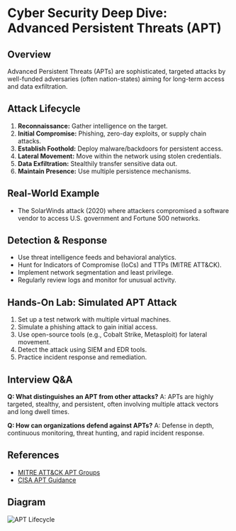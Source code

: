 # Cyber Security Deep Dive: Advanced Persistent Threats (APT)

## Overview
Advanced Persistent Threats (APTs) are sophisticated, targeted attacks by well-funded adversaries (often nation-states) aiming for long-term access and data exfiltration.

## Attack Lifecycle
1. **Reconnaissance:** Gather intelligence on the target.
2. **Initial Compromise:** Phishing, zero-day exploits, or supply chain attacks.
3. **Establish Foothold:** Deploy malware/backdoors for persistent access.
4. **Lateral Movement:** Move within the network using stolen credentials.
5. **Data Exfiltration:** Stealthily transfer sensitive data out.
6. **Maintain Presence:** Use multiple persistence mechanisms.

## Real-World Example
- The SolarWinds attack (2020) where attackers compromised a software vendor to access U.S. government and Fortune 500 networks.

## Detection & Response
- Use threat intelligence feeds and behavioral analytics.
- Hunt for Indicators of Compromise (IoCs) and TTPs (MITRE ATT&CK).
- Implement network segmentation and least privilege.
- Regularly review logs and monitor for unusual activity.

## Hands-On Lab: Simulated APT Attack
1. Set up a test network with multiple virtual machines.
2. Simulate a phishing attack to gain initial access.
3. Use open-source tools (e.g., Cobalt Strike, Metasploit) for lateral movement.
4. Detect the attack using SIEM and EDR tools.
5. Practice incident response and remediation.

## Interview Q&A
**Q: What distinguishes an APT from other attacks?**
A: APTs are highly targeted, stealthy, and persistent, often involving multiple attack vectors and long dwell times.

**Q: How can organizations defend against APTs?**
A: Defense in depth, continuous monitoring, threat hunting, and rapid incident response.

## References
- [MITRE ATT&CK APT Groups](https://attack.mitre.org/groups/)
- [CISA APT Guidance](https://www.cisa.gov/news-events/news/advanced-persistent-threat-apt)

## Diagram
![APT Lifecycle](https://attack.mitre.org/images/apt-lifecycle-diagram.png)
